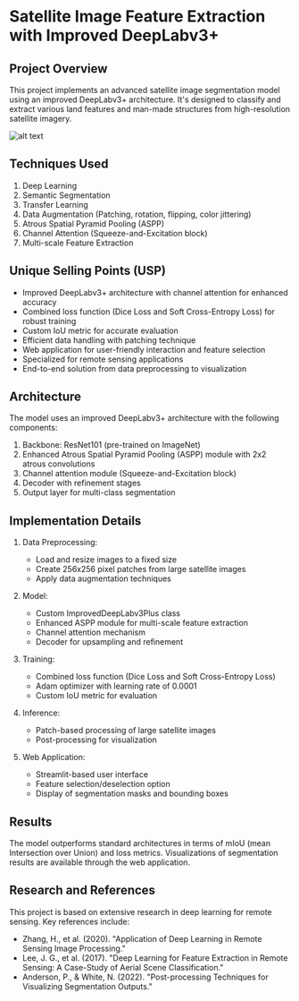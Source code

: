 # Satellite Image Feature Extraction with Improved DeepLabv3+
## Project Overview

This project implements an advanced satellite image segmentation model using an improved DeepLabv3+ architecture. It's designed to classify and extract various land features and man-made structures from high-resolution satellite imagery.

![alt text](https://github.com/PranjalSri108/Satellite_Image_Feature_Extraction_with_Improved_DeepLabv3/blob/main/img.jpg?raw=true)

## Techniques Used

1. Deep Learning
2. Semantic Segmentation
3. Transfer Learning
4. Data Augmentation (Patching, rotation, flipping, color jittering)
5. Atrous Spatial Pyramid Pooling (ASPP)
6. Channel Attention (Squeeze-and-Excitation block)
7. Multi-scale Feature Extraction

## Unique Selling Points (USP)

- Improved DeepLabv3+ architecture with channel attention for enhanced accuracy
- Combined loss function (Dice Loss and Soft Cross-Entropy Loss) for robust training
- Custom IoU metric for accurate evaluation
- Efficient data handling with patching technique
- Web application for user-friendly interaction and feature selection
- Specialized for remote sensing applications
- End-to-end solution from data preprocessing to visualization

## Architecture

The model uses an improved DeepLabv3+ architecture with the following components:

1. Backbone: ResNet101 (pre-trained on ImageNet)
2. Enhanced Atrous Spatial Pyramid Pooling (ASPP) module with 2x2 atrous convolutions
3. Channel attention module (Squeeze-and-Excitation block)
4. Decoder with refinement stages
5. Output layer for multi-class segmentation

## Implementation Details

1. Data Preprocessing:
   - Load and resize images to a fixed size
   - Create 256x256 pixel patches from large satellite images
   - Apply data augmentation techniques

2. Model:
   - Custom ImprovedDeepLabv3Plus class
   - Enhanced ASPP module for multi-scale feature extraction
   - Channel attention mechanism
   - Decoder for upsampling and refinement

3. Training:
   - Combined loss function (Dice Loss and Soft Cross-Entropy Loss)
   - Adam optimizer with learning rate of 0.0001
   - Custom IoU metric for evaluation

4. Inference:
   - Patch-based processing of large satellite images
   - Post-processing for visualization

5. Web Application:
   - Streamlit-based user interface
   - Feature selection/deselection option
   - Display of segmentation masks and bounding boxes

## Results

The model outperforms standard architectures in terms of mIoU (mean Intersection over Union) and loss metrics. Visualizations of segmentation results are available through the web application.

## Research and References

This project is based on extensive research in deep learning for remote sensing. Key references include:

- Zhang, H., et al. (2020). "Application of Deep Learning in Remote Sensing Image Processing."
- Lee, J. G., et al. (2017). "Deep Learning for Feature Extraction in Remote Sensing: A Case-Study of Aerial Scene Classification."
- Anderson, P., & White, N. (2022). "Post-processing Techniques for Visualizing Segmentation Outputs."
